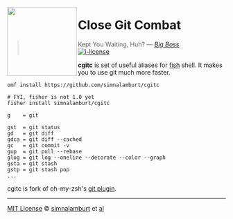 <img src="https://simnalamburt.github.io/cgitc/logo.svg"
  align="left" width="160px" height="160px"/>

Close Git Combat
========

> Kept You Waiting, Huh? ― *[Big Boss]*<br>
[![i-license]](/LICENSE)

**cgitc** is set of useful aliases for [fish] shell. It makes you to use git much more faster.

```fish
omf install https://github.com/simnalamburt/cgitc

# FYI, fisher is not 1.0 yet
fisher install simnalamburt/cgitc
```
```
g    = git

gst  = git status
gd   = git diff
gdca = git diff --cached
gc   = git commit -v
gup  = git pull --rebase
glog = git log --oneline --decorate --color --graph
gsta = git stash
gstp = git stash pop
...
```

cgitc is fork of oh-my-zsh's [git plugin].

--------

[MIT License] © [simnalamburt] et [al]

[Big Boss]:       http://metalgear.wikia.com/wiki/Big_Boss
[fish]:           http://fishshell.com
[omf]:            https://github.com/oh-my-fish/oh-my-fish
[git plugin]:     https://github.com/robbyrussell/oh-my-zsh/blob/master/plugins/git/git.plugin.zsh
[issue]:          https://github.com/fish-shell/fish-shell/issues/1976

[MIT License]:    https://opensource.org/licenses/MIT
[simnalamburt]:   https://github.com/simnalamburt
[al]:             https://github.com/simnalamburt/cgitc/graphs/contributors

[i-license]:      https://img.shields.io/badge/license-MIT-007EC7.svg
